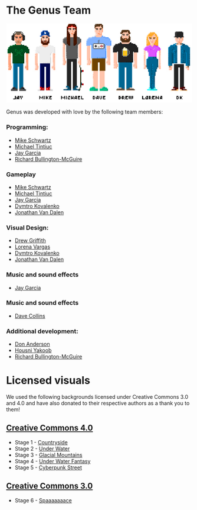 # The Genus Team
![the-team.jpg](./readme-images/the-team.jpg)

Genus was developed with love by the following team members:
### Programming:
- [Mike Schwartz](https://github.com/mschwartz)
- [Michael Tintiuc](https://github.com/michaeltintiuc) 
- [Jay Garcia](https://github.com/jaygarcia) 
- [Richard Bullington-McGuire](https://github.com/obscurerichard) 
 
### Gameplay
- [Mike Schwartz](https://github.com/mschwartz)
- [Michael Tintiuc](https://github.com/michaeltintiuc)
- [Jay Garcia](https://github.com/jaygarcia)
- [Dymtro Kovalenko](https://dribbble.com/tasteofdalife)
- [Jonathan Van Dalen](https://dribbble.com/tasteofdalife)

### Visual Design:
- [Drew Griffith](https://dribbble.com/DrewGriffith)
- [Lorena Vargas](https://dribbble.com/olorenav)
- [Dymtro Kovalenko](https://dribbble.com/tasteofdalife)
- [Jonathan Van Dalen](https://dribbble.com/tasteofdalife)

### Music and sound effects
- [Jay Garcia](https://github.com/jaygarcia)

### Music and sound effects
- [Dave Collins](https://github.com/davecollins)

### Additional development:
- [Don Anderson](https://github.com/dranderson)
- [Housni Yakoob](https://github.com/housni)
- [Richard Bullington-McGuire](https://github.com/obscurerichard)


# Licensed visuals
We used the following backgrounds licensed under Creative Commons 3.0 and 4.0 and have also donated to their respective authors as a thank you to them!

## [Creative Commons 4.0](https://creativecommons.org/licenses/by/4.0/)
- Stage 1 - [Countryside](http://pixelgameart.org/web/portfolio/country-side-platfformer/)
- Stage 2 - [Under Water](http://pixelgameart.org/web/portfolio/underwater-diving)
- Stage 3 - [Glacial Mountains](https://vnitti.itch.io/glacial-mountains-parallax-background)
- Stage 4 - [Under Water Fantasy](http://pixelgameart.org/web/portfolio/underwater-fantasy-pixel-art-environment/)
- Stage 5 - [Cyberpunk Street](http://pixelgameart.org/web/portfolio/cyberpunk-street-environment/)

## [Creative Commons 3.0](https://creativecommons.org/licenses/by/3.0/)
- Stage 6 - [Spaaaaaaace](https://opengameart.org/content/spaaaaaaace-scene)
